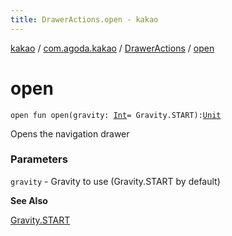 ```yaml
---
title: DrawerActions.open - kakao
---
```


[kakao](../../index.html) / [com.agoda.kakao](../index.html) / [DrawerActions](index.html) / [open](.)

# open

`open fun open(gravity: `[`Int`](https://kotlinlang.org/api/latest/jvm/stdlib/kotlin/-int/index.html)` = Gravity.START): `[`Unit`](https://kotlinlang.org/api/latest/jvm/stdlib/kotlin/-unit/index.html)

Opens the navigation drawer

### Parameters

`gravity` - Gravity to use (Gravity.START by default)

**See Also**

[Gravity.START](https://developer.android.com/reference/android/view/Gravity.html#START)

